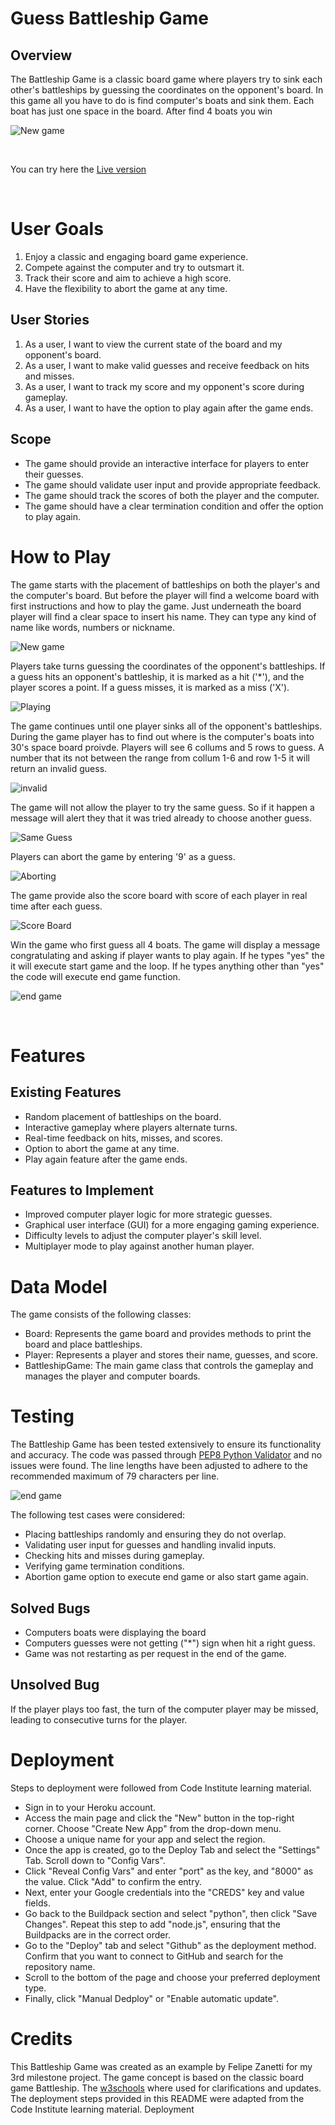 # Guess Battleship Game

## Overview
The Battleship Game is a classic board game where players try to sink each other's battleships by guessing the
coordinates on the opponent's board. In this game all you have to do is find computer's boats and sink them. 
Each boat has just one space in the board. After find 4 boats you win 

 ![New game](./Assets/Images/resposiviness.PNG) 


<br>

You can try here the [Live version](https://guess-battleship-game.herokuapp.com/)

<br>


# User Goals
 1. Enjoy a classic and engaging board game experience.
 2. Compete against the computer and try to outsmart it.
 3. Track their score and aim to achieve a high score.
 4. Have the flexibility to abort the game at any time.

## User Stories
1. As a user, I want to view the current state of the board and my opponent's board.
2. As a user, I want to make valid guesses and receive feedback on hits and misses.
3. As a user, I want to track my score and my opponent's score during gameplay.
4. As a user, I want to have the option to play again after the game ends.
## Scope
* The game should provide an interactive interface for players to enter their guesses.
* The game should validate user input and provide appropriate feedback.
* The game should track the scores of both the player and the computer.
* The game should have a clear termination condition and offer the option to play again.

# How to Play
The game starts with the placement of battleships on both the player's and the computer's board.
But before the player will find a welcome board with first instructions and how to play the game. 
Just underneath the board player will find a clear space to insert his name. They can type any kind of name like words,
numbers or nickname. 


![New game](./Assets/Images/new-game.PNG)



Players take turns guessing the coordinates of the opponent's battleships.
If a guess hits an opponent's battleship, it is marked as a hit ('*'), and the player scores a point.
If a guess misses, it is marked as a miss ('X').


![Playing](./Assets/Images/playing.PNG)


The game continues until one player sinks all of the opponent's battleships.
During the game player has to find out where is the computer's boats into 30's space board proivde. 
Players will see 6 collums and 5 rows to guess. A number that its not between the range from collum 1-6 and row 1-5 it will return an invalid guess. 

![invalid](./Assets/Images/invalid-guess.PNG)

The game will not allow the player to try the same guess. So if it happen a message will alert they that it was tried already to choose another guess. 

![Same Guess](./Assets/Images/same-guess.PNG)

Players can abort the game by entering '9' as a guess.

![Aborting](./Assets/Images/aborting-game.PNG)

The game provide also the score board with score of each player in real time after each guess. 

![Score Board](./Assets/Images/score-board.PNG)

Win the game who first guess all 4 boats. The game will display a message congratulating and asking if player wants to play again. If he types "yes" the it will execute start game and the loop. If he types anything other than "yes" the code will execute end game function. 

![end game](./Assets/Images/end-game.PNG)

<br>

# Features
## Existing Features
* Random placement of battleships on the board.
* Interactive gameplay where players alternate turns.
* Real-time feedback on hits, misses, and scores.
* Option to abort the game at any time.
* Play again feature after the game ends.

## Features to Implement
* Improved computer player logic for more strategic guesses.
* Graphical user interface (GUI) for a more engaging gaming experience.
* Difficulty levels to adjust the computer player's skill level.
* Multiplayer mode to play against another human player.

# Data Model

The game consists of the following classes:

* Board: Represents the game board and provides methods to print the board and place battleships.
* Player: Represents a player and stores their name, guesses, and score.
* BattleshipGame: The main game class that controls the gameplay and manages the player and computer boards.

# Testing
The Battleship Game has been tested extensively to ensure its functionality and accuracy. 
The code was passed through [PEP8 Python Validator](https://pep8ci.herokuapp.com/#) and no issues were found. The line lengths have been adjusted to adhere to the recommended maximum of 79 characters per line.

![end game](./Assets/Images/PEP8.PNG)

The following test cases were considered:

* Placing battleships randomly and ensuring they do not overlap.
* Validating user input for guesses and handling invalid inputs.
* Checking hits and misses during gameplay.
* Verifying game termination conditions.
* Abortion game option to execute end game or also start game again. 

## Solved Bugs
* Computers boats were displaying the board 
* Computers guesses were not getting ("*") sign when hit a right guess. 
* Game was not restarting as per request in the end of the game.


## Unsolved Bug
If the player plays too fast, the turn of the computer player may be missed, leading to consecutive turns for the player.


# Deployment
Steps to deployment were followed from Code Institute learning material.
<br>

* Sign in to your Heroku account.
* Access the main page and click the "New" button in the top-right corner. Choose "Create New App" from the drop-down menu.
* Choose a unique name for your app and select the region.
* Once the app is created, go to the Deploy Tab and select the "Settings" Tab. Scroll down to "Config Vars".
* Click "Reveal Config Vars" and enter "port" as the key, and "8000" as the value. Click "Add" to confirm the entry.
* Next, enter your Google credentials into the "CREDS" key and value fields.
* Go back to the Buildpack section and select "python", then click "Save Changes". Repeat this step to add "node.js", ensuring that the Buildpacks are in the correct order.
* Go to the "Deploy" tab and select "Github" as the deployment method. Confirm that you want to connect to GitHub and search for the repository name.
* Scroll to the bottom of the page and choose your preferred deployment type.
* Finally, click "Manual Dedploy" or "Enable automatic update".

# Credits
This Battleship Game was created as an example by Felipe Zanetti for my 3rd milestone project. 
The game concept is based on the classic board game Battleship.
The [w3schools](https://www.w3schools.com/python/) where used for clarifications and updates. 
The deployment steps provided in this README were adapted from the Code Institute learning material.
Deployment


